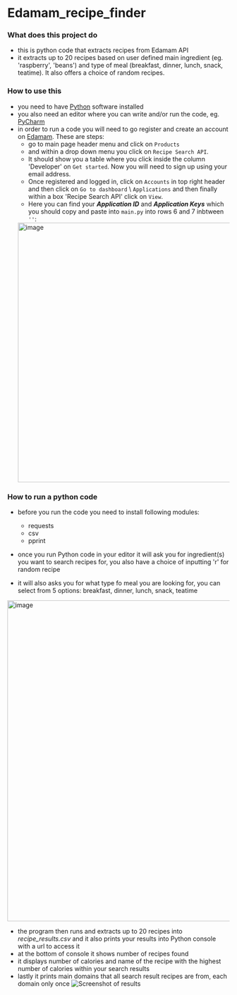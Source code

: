 # Edamam_recipe_finder

### What does this project do
- this is python code that extracts recipes from Edamam API
- it extracts up to 20 recipes based on user defined main ingredient (eg. 'raspberry', 'beans') and type of meal (breakfast, dinner, lunch, snack, teatime). It also offers a choice of random recipes.

### How to use this 
- you need to have [Python](https://www.python.org/downloads/) software installed
- you also need an editor where you can write and/or run the code, eg. [PyCharm](https://www.jetbrains.com/pycharm/download/?section=windows)
- in order to run a code you will need to go register and create an account on [Edamam](https://www.edamam.com/). These are steps:
  - go to main page header menu and click on `Products`
  -  and within a drop down menu you click on `Recipe Search API`.
  -  It should show you a table where you click inside the column 'Developer' on `Get started`. Now you will need to sign up using your email address.
  -  Once registered and logged in, click on `Accounts` in top right header and then click on `Go to dashboard` \ `Applications` and then finally within a box 'Recipe Search API' click on `View`.
  -  Here you can find your ***Application ID*** and ***Application Keys*** which you should copy and paste into `main.py` into rows 6 and 7 inbtween `''`:
    <img width="589" alt="image" src="https://github.com/user-attachments/assets/354abc5c-1f8e-4077-b220-36519e650453">


    
### How to run a python code
- before you run the code you need to install following modules:
  - requests
  - csv
  - pprint
  
- once you run Python code in your editor it will ask you for ingredient(s) you want to search recipes for, you also have a choice of inputting 'r' for random recipe
- it will also asks you for what type fo meal you are looking for, you can select from 5 options: breakfast, dinner, lunch, snack, teatime
 <img width="728" alt="image" src="https://github.com/maycuch/CFG-Assignments/assets/104008913/c756f6da-2ea0-46ed-bb3b-78a6859858ac">
 
- the program then runs and extracts up to 20 recipes into *recipe_results.csv* and it also prints your results into Python console with a url to access it
- at the bottom of console it shows number of recipes found
- it displays number of calories and name of the recipe with the highest number of calories within your search results
- lastly it prints main domains that all search result recipes are from, each domain only once
  ![Screenshot of results](https://github.com/maycuch/CFG-Assignments/assets/104008913/d969041b-31ef-4b16-a7f4-ce84f479694d)
